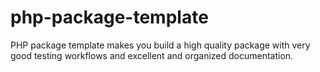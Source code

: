 # php-package-template
PHP package template makes you build a high quality package with very good testing workflows and excellent and organized documentation.
